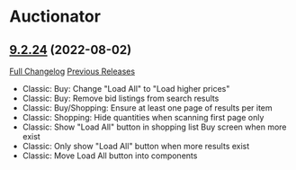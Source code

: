 # Auctionator

## [9.2.24](https://github.com/Auctionator/Auctionator/tree/9.2.24) (2022-08-02)
[Full Changelog](https://github.com/Auctionator/Auctionator/compare/9.2.23...9.2.24) [Previous Releases](https://github.com/Auctionator/Auctionator/releases)

- Classic: Buy: Change "Load All" to "Load higher prices"  
- Classic: Buy: Remove bid listings from search results  
- Classic: Buy/Shopping: Ensure at least one page of results per item  
- Classic: Shopping: Hide quantities when scanning first page only  
- Classic: Show "Load All" button in shopping list Buy screen when more exist  
- Classic: Only show "Load All" button when more results exist  
- Classic: Move Load All button into components  
